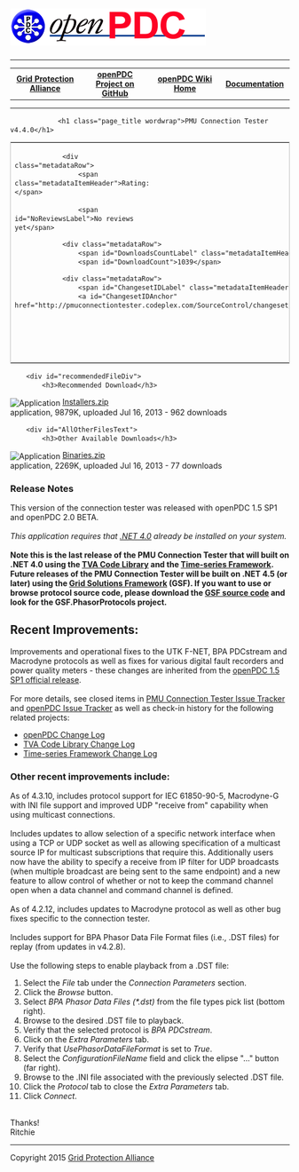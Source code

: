 <html lang="en" xmlns="http://www.w3.org/1999/xhtml">
<head>
<meta charset="utf-8" />
</head>
<body>
<!--HtmlToGmd.Body-->
<h1><a href="https://github.com/GridProtectionAlliance/openPDC/tree/master/Source/Documentation/wiki/openPDC_Home.md"><img src="https://github.com/GridProtectionAlliance/openPDC/blob/master/Source/Documentation/wiki/openPDC_Logo.png" alt="The Open Source Phasor Data Concentrator" /></a></h1>
<hr />
<div id="NavigationMenu">
<table style="width: 100%; border-collapse: collapse; border: 0px solid gray;">
<tr>
<td style="width: 25%; text-align:center;"><b><a href="http://www.gridprotectionalliance.org">Grid Protection Alliance</a></b></td>
<td style="width: 25%; text-align:center;"><b><a href="https://github.com/GridProtectionAlliance/openPDC">openPDC Project on GitHub</a></b></td>
<td style="width: 25%; text-align:center;"><b><a href="https://github.com/GridProtectionAlliance/openPDC/tree/master/Source/Documentation/wiki/openPDC_Home.md">openPDC Wiki Home</a></b></td>
<td style="width: 25%; text-align:center;"><b><a href="https://github.com/GridProtectionAlliance/openPDC/tree/master/Source/Documentation/wiki/openPDC_Documentation_Home.md">Documentation</a></b></td>
</tr>
</table>
</div>
<hr />
<!--/HtmlToGmd.Body-->
<div class="WikiContent">
<div id="ErrorPanel" class="Error" style="clear: both; font-size: 1.25em; display: none;"></div>
                
                <h1 class="page_title wordwrap">PMU Connection Tester v4.4.0</h1>
<table id="ReleaseMetaDataBox" cellspacing="0" cellpadding="0" border="0" style="border: 1px solid #c0c0c0; margin-top: 10px;">
    <tr>
        <td valign="top" style="border-right: 1px solid #c0c0c0;">
            <div id="metadataLeft" style="width: 250px;">
            
                <div class="metadataRow">
                    <span class="metadataItemHeader">Rating:</span>
                
                    <span id="NoReviewsLabel">No reviews yet</span>
                    
</div>
                
                <div class="metadataRow">
                    <span id="DownloadsCountLabel" class="metadataItemHeader">Downloads:</span>
                    <span id="DownloadCount">1039</span>
</div>
                
                <div class="metadataRow">
                    <span id="ChangesetIDLabel" class="metadataItemHeader">Change Set:</span>
                    <a id="ChangesetIDAnchor" href="http://pmuconnectiontester.codeplex.com/SourceControl/changeset/view/101795">101795</a>
</div>
                
</div>
        </td>
        <td valign="top">
            <div id="metadataRight" style="width: 250px;">
                
                <div class="metadataRow">
                    <span class="metadataItemHeader">Released:</span>
                    <span id="ReleaseDateLiteral" class="smartDate dateOnlyNoShort" title="7/16/2013 7:00:00 AM" localtimeticks="1373983200">Jul 16, 2013</span>
</div>
                
                <div class="metadataRow">
                    <span class="metadataItemHeader">Updated:</span>
                        <span id="ReleaseModifierDateLiteral" class="smartDate dateOnlyNoShort" title="5/23/2014 6:08:07 PM" localtimeticks="1400893687">May 23, 2014</span>
                        by <a id="UpdatedByUserAnchor" href="http://www.codeplex.com/site/users/view/ritchiecarroll">ritchiecarroll</a>
</div>
                <div class="metadataRow">
                    <span id="DevStatusLabel" class="metadataItemHeader">Dev status:</span> 
                    <span id="DevStatusValue">
                    Stable
                        <img alt="Help Icon" class="helpImage" id="DevStatusHelpImage" src="http://download-codeplex.sec.s-msft.com/Images/v21031/HelpIcon.png" title="Stable: This software is believed to be ready for use">
                    
                    </span>
</div>
                
</div>
        </td>
    </tr>
</table>
<script type="text/javascript">
    //function isPlatformInstallerAgent() {
    //    return navigator.userAgent.toLowerCase().indexOf('platform-installer/') != -1;
    //}
    function downloadFile(link, userClick, alreadyLoaded) {
        if (userClick)
            return $.release.fn.downloadFile(link);
        if (!alreadyLoaded) {
            var downloadId = $getQuerystring("DownloadId");
            if (!downloadId)
                downloadId = getIdFromFragment();
            if (downloadId) {
                var clickOncePath = $("a[fileId='" + downloadId + "']").attr('d:clickOncePath');
                var clickOnceUrl = 'http://pmuconnectiontester.codeplex.com/downloads/get/clickOnce/*REPLACE*'.replace('downloads/get/clickOnce/*REPLACE*', 'downloads/get/clickOnce/' + clickOncePath);
                var fileUrl = 'http://pmuconnectiontester.codeplex.com/downloads/get/0'.replace('downloads/get/0', 'downloads/get/' + downloadId);
                
                window.location = clickOncePath ? clickOnceUrl : fileUrl;
            }
        }
        return false;
    }
    function getIdFromFragment() {
        var path = document.location.toString();
        if (path.match('#')) {
            var fileID = '#' + path.split('#')[1];
            if (fileID.toLowerCase().indexOf("downloadid=") > 0) {
                fileID = fileID.split("=");
                if (fileID[1].length > 0) {
                    return fileID[1];
                }
            }
        }
    }
</script>
<div class="ReleaseNotesDiv">
    <a id="ReleaseFiles"></a>
    
        <div id="recommendedFileDiv">
            <h3>Recommended Download</h3>
            
<div id="FileListItem0" class="FileListItemDiv">
    <img id="fileImage0" class="FileTypeImage" style="vertical-align:middle;" src="http://download-codeplex.sec.s-msft.com/Images/v21031/RuntimeBinary.gif" alt="Application">
    <a class="FileNameLink" d:fileid="704847" d:posturl="http://pmuconnectiontester.codeplex.com/releases/captureDownload" d:releaseid="109471" href="http://pmuconnectiontester.codeplex.com/downloads/get/704847" id="fileDownload0" onclick="suppressUnsavedData();return downloadFile(this, true, false)" tabindex="9">Installers.zip</a>
<div>
        <span id="fileItemInfo0" class="SubText">
            application,
            9879K, uploaded
            <span class="smartDate dateOnly" title="7/16/2013 1:07:05 PM" localtimeticks="1374005225">Jul 16, 2013</span>
             -
            962 downloads
        </span>
</div>
</div>
</div>
        
        <div id="AllOtherFilesText">
            <h3>Other Available Downloads</h3>
</div>
        
<div id="FileListItem1" class="FileListItemDiv">
    <img id="fileImage1" class="FileTypeImage" style="vertical-align:middle;" src="http://download-codeplex.sec.s-msft.com/Images/v21031/RuntimeBinary.gif" alt="Application">
    <a class="FileNameLink" d:fileid="704848" d:posturl="http://pmuconnectiontester.codeplex.com/releases/captureDownload" d:releaseid="109471" href="http://pmuconnectiontester.codeplex.com/downloads/get/704848" id="fileDownload1" onclick="suppressUnsavedData();return downloadFile(this, true, false)" tabindex="9">Binaries.zip</a>
<div>
        <span id="fileItemInfo1" class="SubText">
            application,
            2269K, uploaded
            <span class="smartDate dateOnly" title="7/16/2013 1:07:06 PM" localtimeticks="1374005226">Jul 16, 2013</span>
             -
            77 downloads
        </span>
</div>
</div>
</div>
<div class="ReleaseNotesDiv">
    <h3>Release Notes</h3>
    <div id="ReleaseNotes" class="WikiContent">
        <div class="wikidoc">This version of the connection tester was released with openPDC 1.5 SP1 and openPDC 2.0 BETA.<br><br><i>This application requires that <a href="http://www.microsoft.com/en-us/download/details.aspx?id=17851">.NET 4.0</a> already be installed on your system.</i><br><br><b>Note this is the last release of the PMU Connection Tester that will built on .NET 4.0 using the <a href="https://tvacodelibrary.codeplex.com/">TVA Code Library</a> and the <a href="https://timeseriesframework.codeplex.com/">Time-series Framework</a>. Future releases of the PMU Connection Tester will be built on .NET 4.5 (or later) using the <a href="https://gsf.codeplex.com/">Grid Solutions Framework</a> (GSF). If you want to use or browse protocol source code, please download the <a href="https://gsf.codeplex.com/SourceControl/latest">GSF source code</a> and look for the GSF.PhasorProtocols project.</b><br>
<h2>Recent Improvements:</h2>
Improvements and operational fixes to the UTK F-NET, BPA PDCstream and Macrodyne protocols as well as fixes for various digital fault recorders and power quality meters - these changes are inherited from the <a href="https://openpdc.codeplex.com/releases/view/98475">openPDC 1.5 SP1 official release</a>.<br><br>For more details, see closed items in <a href="http://pmuconnectiontester.codeplex.com/workitem/list/advanced">PMU Connection Tester Issue Tracker</a> and <a href="http://openpdc.codeplex.com/workitem/list/advanced">openPDC Issue Tracker</a> as well as check-in history for the following related projects:<br>
<ul><li><a href="https://openpdc.codeplex.com/SourceControl/list/changesets">openPDC Change Log</a></li>
<li><a href="https://tvacodelibrary.codeplex.com/SourceControl/list/changesets">TVA Code Library Change Log</a></li>
<li><a href="https://timeseriesframework.codeplex.com/SourceControl/list/changesets">Time-series Framework Change Log</a></li></ul>
<h3>Other recent improvements include:</h3>
As of 4.3.10, includes protocol support for IEC 61850-90-5, Macrodyne-G with INI file support and improved UDP &quot;receive from&quot; capability when using multicast connections.<br><br>Includes updates to allow selection of a specific network interface when using a TCP or UDP socket as well as allowing specification of a multicast source IP for multicast subscriptions that require this. Additionally users now have the ability to specify a receive from IP filter for UDP broadcasts (when multiple broadcast are being sent to the same endpoint) and a new feature to allow control of whether or not to keep the command channel open when a data channel and command channel is defined.<br><br>As of 4.2.12, includes updates to Macrodyne protocol as well as other bug fixes specific to the connection tester.<br><br>Includes support for BPA Phasor Data File Format files (i.e., .DST files) for replay (from updates in v4.2.8).<br><br>Use the following steps to enable playback from a .DST file:<br>
<ol><li>Select the <i>File</i> tab under the <i>Connection Parameters</i> section.</li>
<li>Click the <i>Browse</i> button.</li>
<li>Select <i>BPA Phasor Data Files (*.dst)</i> from the file types pick list (bottom right).</li>
<li>Browse to the desired .DST file to playback.</li>
<li>Verify that the selected protocol is <i>BPA PDCstream</i>.</li>
<li>Click on the <i>Extra Parameters</i> tab.</li>
<li>Verify that <i>UsePhasorDataFileFormat</i> is set to <i>True</i>.</li>
<li>Select the <i>ConfigurationFileName</i> field and click the elipse &quot;...&quot; button (far right).</li>
<li>Browse to the .INI file associated with the previously selected .DST file.</li>
<li>Click the <i>Protocol</i> tab to close the <i>Extra Parameters</i> tab.</li>
<li>Click <i>Connect</i>.</li></ol>
<br>Thanks!<br>Ritchie</div><div class="ClearBoth"></div>
</div>
</div>
</div>
<!--HtmlToGmd.Foot-->
<div id="copyright">
<hr />
Copyright 2015 <a href="http://www.gridprotectionalliance.org">Grid Protection Alliance</a>
</div>
<!--/HtmlToGmd.Foot-->
</body>
</html>
